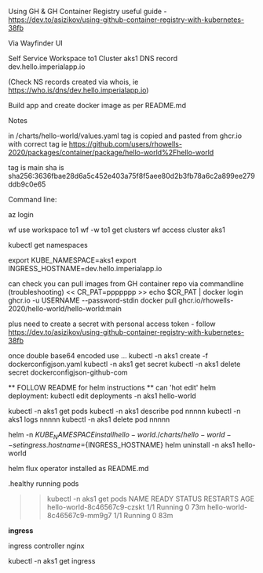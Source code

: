 
Using GH & GH Container Registry
useful guide - https://dev.to/asizikov/using-github-container-registry-with-kubernetes-38fb


Via Wayfinder UI

Self Service
Workspace to1
Cluster aks1
DNS record dev.hello.imperialapp.io



(Check NS records created via whois, ie https://who.is/dns/dev.hello.imperialapp.io)

Build app and create docker image as per README.md

Notes

in /charts/hello-world/values.yaml tag is copied and pasted from ghcr.io with correct tag
ie https://github.com/users/rhowells-2020/packages/container/package/hello-world%2Fhello-world

tag is main
sha is sha256:3636fbae28d6a5c452e403a75f8f5aee80d2b3fb78a6c2a899ee279ddb9c0e65


Command line:

az login

wf use workspace to1
wf -w to1 get clusters
wf access cluster aks1

kubectl get namespaces

export KUBE_NAMESPACE=aks1
export INGRESS_HOSTNAME=dev.hello.imperialapp.io

can check you can pull images from GH container repo via commandline (troubleshooting)
<< CR_PAT=ppppppp >>
echo $CR_PAT | docker login ghcr.io -u USERNAME --password-stdin
docker pull ghcr.io/rhowells-2020/hello-world/hello-world:main

plus need to create a secret with personal access token - follow https://dev.to/asizikov/using-github-container-registry-with-kubernetes-38fb

once double base64 encoded use ...
kubectl -n aks1 create -f dockerconfigjson.yaml
kubectl -n aks1 get secret
kubectl -n aks1 delete secret dockerconfigjson-github-com

** FOLLOW README for helm instructions **
can 'hot edit' helm deployment: kubectl edit deployments -n aks1 hello-world


kubectl -n aks1 get pods
kubectl -n aks1 describe pod nnnnn
kubectl -n aks1 logs nnnnn
kubectl -n aks1 delete pod nnnnn

helm -n ${KUBE_NAMESPACE} install hello-world ./charts/hello-world --set ingress.hostname=${INGRESS_HOSTNAME}
helm uninstall -n aks1 hello-world

helm flux operator installed as README.md

.healthy running pods
>> kubectl -n aks1 get pods
NAME                          READY   STATUS    RESTARTS   AGE
hello-world-8c46567c9-czskt   1/1     Running   0          73m
hello-world-8c46567c9-mm9g7   1/1     Running   0          83m

**ingress**

ingress controller
nginx


kubectl -n aks1 get ingress

